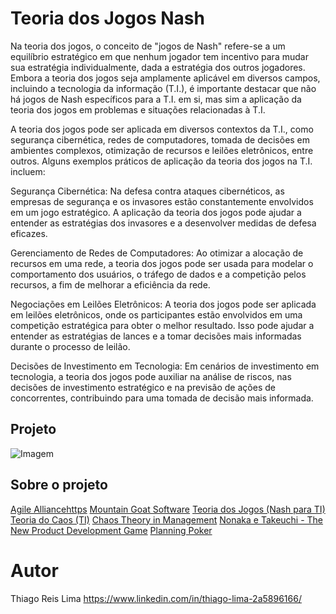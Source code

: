 # Teoria dos Jogos Nash
  Na teoria dos jogos, o conceito de "jogos de Nash" refere-se a um equilíbrio estratégico em que nenhum jogador tem incentivo para mudar sua estratégia individualmente, dada a estratégia dos outros jogadores. Embora a teoria dos jogos seja amplamente aplicável em diversos campos, incluindo a tecnologia da informação (T.I.), é importante destacar que não há jogos de Nash específicos para a T.I. em si, mas sim a aplicação da teoria dos jogos em problemas e situações relacionadas à T.I.

A teoria dos jogos pode ser aplicada em diversos contextos da T.I., como segurança cibernética, redes de computadores, tomada de decisões em ambientes complexos, otimização de recursos e leilões eletrônicos, entre outros. Alguns exemplos práticos de aplicação da teoria dos jogos na T.I. incluem:

Segurança Cibernética: Na defesa contra ataques cibernéticos, as empresas de segurança e os invasores estão constantemente envolvidos em um jogo estratégico. A aplicação da teoria dos jogos pode ajudar a entender as estratégias dos invasores e a desenvolver medidas de defesa eficazes.

Gerenciamento de Redes de Computadores: Ao otimizar a alocação de recursos em uma rede, a teoria dos jogos pode ser usada para modelar o comportamento dos usuários, o tráfego de dados e a competição pelos recursos, a fim de melhorar a eficiência da rede.

Negociações em Leilões Eletrônicos: A teoria dos jogos pode ser aplicada em leilões eletrônicos, onde os participantes estão envolvidos em uma competição estratégica para obter o melhor resultado. Isso pode ajudar a entender as estratégias de lances e a tomar decisões mais informadas durante o processo de leilão.

Decisões de Investimento em Tecnologia: Em cenários de investimento em tecnologia, a teoria dos jogos pode auxiliar na análise de riscos, nas decisões de investimento estratégico e na previsão de ações de concorrentes, contribuindo para uma tomada de decisão mais informada.

## Projeto
![Imagem](https://m.media-amazon.com/images/I/41uEM5NlxbL._SX312_BO1,204,203,200_.jpg)

## Sobre o projeto
[Agile Alliancehttps](//www.agilealliance.org/glossary/planning-poker/)
[Mountain Goat Software](https://www.mountaingoatsoftware.com/agile/planning-poker)
[Teoria dos Jogos (Nash para TI)](https://plato.stanford.edu/entries/game-theory/)
[Teoria do Caos (TI)](https://www.chaos-university.com/)
[Chaos Theory in Management](https://www.managementstudyguide.com/chaos-theory-in-management.htm)
[Nonaka e Takeuchi - The New Product Development Game](https://hbr.org/1986/01/the-new-new-product-development-game)
[Planning Poker](https://www.agilealliance.org/glossary/planning-poker/)

# Autor
Thiago Reis Lima
https://www.linkedin.com/in/thiago-lima-2a5896166/
